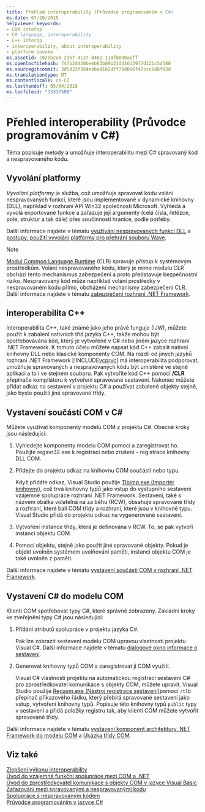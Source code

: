 ```yaml
---
title: Přehled interoperability (Průvodce programováním v C#)
ms.date: 07/20/2015
helpviewer_keywords:
- COM interop
- C# language, interoperability
- C++ Interop
- interoperability, about interoperability
- platform invoke
ms.assetid: c025b2e0-2357-4c27-8461-118f0090aeff
ms.openlocfilehash: 747b2d420beeb63b89b21dd16d2977d12bc5d580
ms.sourcegitcommit: 3d5d33f384eeba41b2dff79d096f47ccc8d8f03d
ms.translationtype: MT
ms.contentlocale: cs-CZ
ms.lasthandoff: 05/04/2018
ms.locfileid: "33337500"
---
```

# <a name="interoperability-overview-c-programming-guide"></a>Přehled interoperability (Průvodce programováním v C#)
Téma popisuje metody a umožňuje interoperabilitu mezi C# spravovaný kód a nespravovaného kódu.  
  
## <a name="platform-invoke"></a>Vyvolání platformy  
 *Vyvolání platformy* je služba, což umožňuje spravovat kódu volání nespravovaných funkcí, které jsou implementované v dynamické knihovny (DLL), například v rozhraní API Win32 společnosti Microsoft. Vyhledá a vyvolá exportované funkce a zařazuje její argumenty (celá čísla, řetězce, pole, struktur a tak dále) přes součinnosti hranice, podle potřeby.  
  
 Další informace najdete v tématu [využívání nespravovaných funkcí DLL](../../../framework/interop/consuming-unmanaged-dll-functions.md) a [postupy: použití vyvolání platformy pro přehrání souboru Wave](../../../csharp/programming-guide/interop/how-to-use-platform-invoke-to-play-a-wave-file.md).  
  
> [!NOTE]
>  [Modul Common Language Runtime](../../../standard/clr.md) (CLR) spravuje přístup k systémovým prostředkům. Volání nespravovaného kódu, který je mimo modulu CLR obchází tento mechanismus zabezpečení a proto představuje bezpečnostní riziko. Nespravovaný kód může například volání prostředky v nespravovaném kódu přímo, obcházení mechanismy zabezpečení CLR. Další informace najdete v tématu [zabezpečení rozhraní .NET Framework](https://technet.microsoft.com/en-us/security/).  
  
## <a name="c-interop"></a>interoperabilita C++  
 Interoperabilita C++, také známé jako jeho právě funguje (IJW), můžete použít k zabalení nativních tříd jazyka C++, takže mohou být spotřebovávána kód, který je vytvořené v C# nebo jiném jazyce rozhraní .NET Framework. K tomuto účelu můžete napsat kód C++ zabalit nativní knihovny DLL nebo klasické komponenty COM. Na rozdíl od jiných jazyků rozhraní .NET Framework [!INCLUDE[vcprvc](~/includes/vcprvc-md.md)] má interoperabilita podporovat, umožňuje spravovaných a nespravovaných kódu být umístěné ve stejné aplikaci a to i ve stejném souboru. Pak vytvoříte kód C++ pomocí **/CLR** přepínače kompilátoru k vytvoření spravované sestavení. Nakonec můžete přidat odkaz na sestavení v projektu C# a používat zabalené objekty stejně, jako byste použili jiné spravované třídy.  
  
## <a name="exposing-com-components-to-c"></a>Vystavení součástí COM v C#  
 Můžete využívat komponenty modelu COM z projektu C#. Obecné kroky jsou následující:  
  
1.  Vyhledejte komponenty modelu COM pomocí a zaregistrovat ho. Použijte regsvr32.exe k registraci nebo zrušení – registrace knihovny DLL COM.  
  
2.  Přidejte do projektu odkaz na knihovnu COM součásti nebo typu.  
  
     Když přidáte odkaz, Visual Studio použije [Tlbimp.exe (Importér knihovny)](../../../../docs/framework/tools/tlbimp-exe-type-library-importer.md), což trvá knihovny typů jako vstup do výstupního sestavení vzájemné spolupráce rozhraní .NET Framework. Sestavení, také s názvem obálka volatelná na za běhu (RCW), obsahuje spravované třídy a rozhraní, které balí COM třídy a rozhraní, které jsou v knihovně typu. Visual Studio přidá do projektu odkaz na vygenerované sestavení.  
  
3.  Vytvoření instance třídy, která je definována v RCW. To, se pak vytvoří instanci objektu COM.  
  
4.  Pomocí objektu, stejně jako použít jiné spravované objekty. Pokud je objekt uvolněn systémem uvolňování paměti, instanci objektu COM je také uvolněn z paměti.  
  
 Další informace najdete v tématu [vystavení součástí COM v rozhraní .NET Framework](../../../../docs/framework/interop/exposing-com-components.md).  
  
## <a name="exposing-c-to-com"></a>Vystavení C# do modelu COM  
 Klienti COM spotřebovat typy C#, které správně zobrazeny. Základní kroky ke zveřejnění typy C# jsou následující:  
  
1.  Přidání atributů spolupráce v projektu jazyka C#.  
  
     Pak lze zobrazit sestavení modelu COM úpravou vlastností projektu Visual C#. Další informace najdete v tématu [dialogové okno informace o sestavení](/visualstudio/ide/reference/assembly-information-dialog-box).  
  
2.  Generovat knihovny typů COM a zaregistrovat ji COM využití.  
  
     Visual C# vlastnosti projektu na automatickou registraci sestavení C# pro zprostředkovatel komunikace s objekty COM, můžete upravit. Visual Studio použije [Regasm.exe (Nástroj registrace sestavení)](../../../../docs/framework/tools/regasm-exe-assembly-registration-tool.md)pomocí `/tlb` přepínač příkazového řádku, který přebírá spravované sestavení jako vstup, vytvoření knihovny typů. Popisuje této knihovny typů `public` typy v sestavení a přidá položky registru tak, aby klienti COM můžete vytvořit spravované třídy.  
  
 Další informace najdete v tématu [vystavení komponent architektury .NET Framework do modelu COM](../../../../docs/framework/interop/exposing-dotnet-components-to-com.md) a [Ukázka třídy COM](../../../csharp/programming-guide/interop/example-com-class.md).  
  
## <a name="see-also"></a>Viz také  
 [Zlepšení výkonu interoperability](https://msdn.microsoft.com/library/ms998551.aspx)  
 [Úvod do vzájemná funkční spolupráce mezi COM a .NET](https://msdn.microsoft.com/library/office/bb610378.aspx)  
 [Úvod do zprostředkovatel komunikace s objekty COM v jazyce Visual Basic](../../../../docs/visual-basic/programming-guide/com-interop/introduction-to-com-interop.md)  
 [Zařazování mezi spravovanými a nespravovanými kódu](../../../../docs/framework/interop/interop-marshaling.md)  
 [Spolupráce s nespravovaným kódem](../../../../docs/framework/interop/index.md)  
 [Průvodce programováním v jazyce C#](../../../csharp/programming-guide/index.md)
